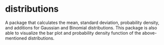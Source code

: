 # distributions
A package that calculates the mean, standard deviation, probability density, and additions for Gaussian and Binomial distributions. This package is also able to visualize the bar plot and probability density function of the above-mentioned distributions.

